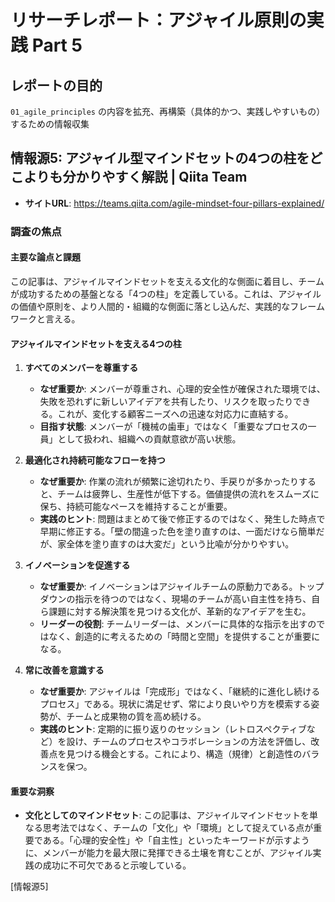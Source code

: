 # リサーチレポート：アジャイル原則の実践 Part 5

## レポートの目的
`01_agile_principles` の内容を拡充、再構築（具体的かつ、実践しやすいもの）するための情報収集

## 情報源5: アジャイル型マインドセットの4つの柱をどこよりも分かりやすく解説 | Qiita Team

*   **サイトURL**: https://teams.qiita.com/agile-mindset-four-pillars-explained/

### 調査の焦点

#### 主要な論点と課題
この記事は、アジャイルマインドセットを支える文化的な側面に着目し、チームが成功するための基盤となる「4つの柱」を定義している。これは、アジャイルの価値や原則を、より人間的・組織的な側面に落とし込んだ、実践的なフレームワークと言える。

#### アジャイルマインドセットを支える4つの柱

1.  **すべてのメンバーを尊重する**
    *   **なぜ重要か**: メンバーが尊重され、心理的安全性が確保された環境では、失敗を恐れずに新しいアイデアを共有したり、リスクを取ったりできる。これが、変化する顧客ニーズへの迅速な対応力に直結する。
    *   **目指す状態**: メンバーが「機械の歯車」ではなく「重要なプロセスの一員」として扱われ、組織への貢献意欲が高い状態。

2.  **最適化され持続可能なフローを持つ**
    *   **なぜ重要か**: 作業の流れが頻繁に途切れたり、手戻りが多かったりすると、チームは疲弊し、生産性が低下する。価値提供の流れをスムーズに保ち、持続可能なペースを維持することが重要。
    *   **実践のヒント**: 問題はまとめて後で修正するのではなく、発生した時点で早期に修正する。「壁の間違った色を塗り直すのは、一面だけなら簡単だが、家全体を塗り直すのは大変だ」という比喩が分かりやすい。

3.  **イノベーションを促進する**
    *   **なぜ重要か**: イノベーションはアジャイルチームの原動力である。トップダウンの指示を待つのではなく、現場のチームが高い自主性を持ち、自ら課題に対する解決策を見つける文化が、革新的なアイデアを生む。
    *   **リーダーの役割**: チームリーダーは、メンバーに具体的な指示を出すのではなく、創造的に考えるための「時間と空間」を提供することが重要になる。

4.  **常に改善を意識する**
    *   **なぜ重要か**: アジャイルは「完成形」ではなく、「継続的に進化し続けるプロセス」である。現状に満足せず、常により良いやり方を模索する姿勢が、チームと成果物の質を高め続ける。
    *   **実践のヒント**: 定期的に振り返りのセッション（レトロスペクティブなど）を設け、チームのプロセスやコラボレーションの方法を評価し、改善点を見つける機会とする。これにより、構造（規律）と創造性のバランスを保つ。

#### 重要な洞察
*   **文化としてのマインドセット**: この記事は、アジャイルマインドセットを単なる思考法ではなく、チームの「文化」や「環境」として捉えている点が重要である。「心理的安全性」や「自主性」といったキーワードが示すように、メンバーが能力を最大限に発揮できる土壌を育むことが、アジャイル実践の成功に不可欠であると示唆している。

[情報源5] 
